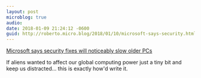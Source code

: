 ```yaml
---
layout: post
microblog: true
audio: 
date: 2018-01-09 21:24:12 -0600
guid: http://roberto.micro.blog/2018/01/10/microsoft-says-security.html
---
```

[Microsoft says security fixes will noticeably slow older PCs](https://www.engadget.com/2018/01/09/microsoft-meltdown-spectre-performance-hit/)

If aliens wanted to affect our global computing power just a tiny bit and keep us distracted… this is exactly how'd write it.
